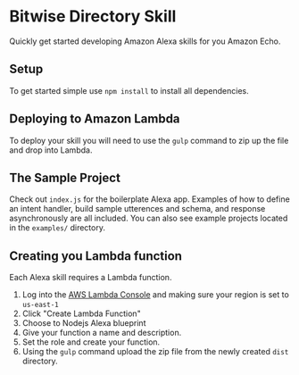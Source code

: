 # Bitwise Directory Skill

Quickly get started developing Amazon Alexa skills for you Amazon Echo.

## Setup

To get started simple use `npm install` to install all dependencies.

## Deploying to Amazon Lambda

To deploy your skill you will need to use the `gulp` command to zip up the file and drop into Lambda.

## The Sample Project

Check out `index.js` for the boilerplate Alexa app. Examples of how to define an intent handler, build sample utterences and schema, and response asynchronously are all included. You can also see example projects located in the `examples/` directory.

## Creating you Lambda function

Each Alexa skill requires a Lambda function. 

1. Log into the [AWS Lambda Console](https://console.aws.amazon.com/lambda/home?region=us-east-1#/functions) and making sure your region is set to `us-east-1`
2. Click "Create Lambda Function"
3. Choose to Nodejs Alexa blueprint
4. Give your function a name and description.
5. Set the role and create your function.
6. Using the `gulp` command upload the zip file from the newly created `dist` directory.
